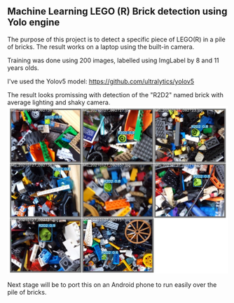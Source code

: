## Machine Learning LEGO (R) Brick detection using Yolo engine

The purpose of this project is to detect a specific piece of LEGO(R) in a pile of bricks.
The result works on a laptop using the built-in camera.

Training was done using 200 images, labelled using ImgLabel by 8 and 11 years olds.

I've used the Yolov5 model: https://github.com/ultralytics/yolov5

The result looks promissing with detection of the "R2D2" named brick with average lighting and shaky camera.
![brick result](https://github.com/tibocap/YoloBrick/blob/main/Result.jpg)


Next stage will be to port this on an Android phone to run easily over the pile of bricks.
